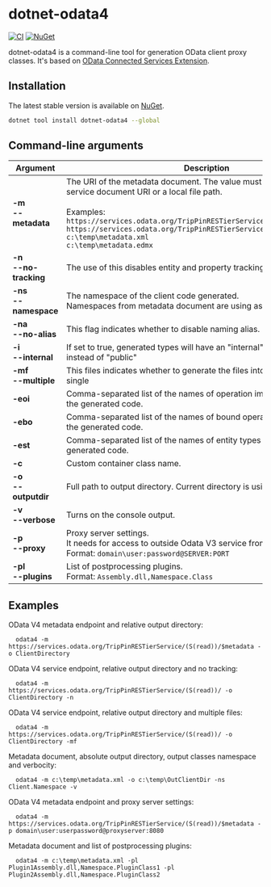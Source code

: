 # dotnet-odata4
[![CI](https://github.com/klebanandrey/Odata.V4.Client.Tools/workflows/develop/badge.svg)](https://github.com/klebanandrey/Odata.V4.Client.Tools/actions?query=workflow%3Adevelop)
[![NuGet](https://img.shields.io/nuget/v/dotnet-odata4.svg)](https://www.nuget.org/packages/dotnet-odata4/)


dotnet-odata4 is a command-line tool for generation OData client proxy classes. It's based on [OData Connected Services Extension](https://github.com/OData/ODataConnectedService).

Installation
------------

The latest stable version is available on [NuGet](https://www.nuget.org/packages/dotnet-odata4/).

```sh
dotnet tool install dotnet-odata4 --global
```


Command-line arguments
------------

| Argument                  | Description |
| -------------             | ----------- |
| **-m**<br>**--metadata**  |The URI of the metadata document. The value must be set to a valid service document URI or a local file path.<br><br>Examples:<br> ```https://services.odata.org/TripPinRESTierService/(S(read))/```<br>```https://services.odata.org/TripPinRESTierService/(S(read))/$metadata```<br>```c:\temp\metadata.xml```<br>```c:\temp\metadata.edmx``` |
|**-n**<br>**--no-tracking**|The use of this disables entity and property tracking|
|**-ns**<br>**--namespace** |The namespace of the client code generated.<br>Namespaces from metadata document are using as a default.|
|**-na**<br>**--no-alias**  |This flag indicates whether to disable naming alias.|
|**-i**<br>**--internal**   |If set to true, generated types will have an "internal" class modifier instead of "public"|
|**-mf**<br>**--multiple**  |This files indicates whether to generate the files into multiple files or single|
|**-eoi**                   |Comma-separated list of the names of operation imports to exclude from the generated code.|
|**-ebo**                   |Comma-separated list of the names of bound operations to exclude from the generated code.|
|**-est**                   |Comma-separated list of the names of entity types to exclude from the generated code.|
|**-c**                     |Custom container class name.|
| **-o**<br>**--outputdir** |Full path to output directory. Current directory is using as a default.|
|**-v**<br>**--verbose**    |Turns on the console output.| 
|**-p**<br>**--proxy**      |Proxy server settings.<br>It needs for access to outside Odata V3 service from private networks.<br>Format: ```domain\user:password@SERVER:PORT```
|**-pl**<br>**--plugins**   |List of postprocessing plugins.<br>Format: ```Assembly.dll,Namespace.Class```|


Examples
------------

OData V4 metadata endpoint and relative output directory:
```
  odata4 -m https://services.odata.org/TripPinRESTierService/(S(read))/$metadata -o ClientDirectory
```
OData V4 service endpoint, relative output directory and no tracking:
```
  odata4 -m https://services.odata.org/TripPinRESTierService/(S(read))/ -o ClientDirectory -n
```
OData V4 service endpoint, relative output directory and multiple files:
```
  odata4 -m https://services.odata.org/TripPinRESTierService/(S(read))/ -o ClientDirectory -mf
```
Metadata document, absolute output directory, output classes namespace and verbocity:
```
  odata4 -m c:\temp\metadata.xml -o c:\temp\OutClientDir -ns Client.Namespace -v
```
OData V4 metadata endpoint and proxy server settings:
```
  odata4 -m https://services.odata.org/TripPinRESTierService/(S(read))/$metadata -p domain\user:userpassword@proxyserver:8080
```
Metadata document and list of postprocessing plugins:
```
  odata4 -m c:\temp\metadata.xml -pl Plugin1Assembly.dll,Namespace.PluginClass1 -pl Plugin2Assembly.dll,Namespace.PluginClass2
```

